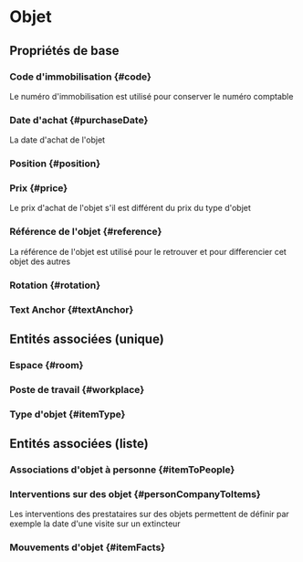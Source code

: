 # Objet
<!--- THIS FILE IS GENERATED PLEASE DO NOT EDIT IT DIRECTLY --->



## Propriétés de base

### Code d'immobilisation {#code}
        
Le numéro d'immobilisation est utilisé pour conserver le numéro comptable
### Date d'achat {#purchaseDate}
        
La date d'achat de l'objet
### Position {#position}
        

### Prix {#price}
        
Le prix d'achat de l'objet s'il est différent du prix du type d'objet
### Référence de l'objet {#reference}
        
La référence de l'objet est utilisé pour le retrouver et pour differencier cet objet des autres
### Rotation {#rotation}
        

### Text Anchor {#textAnchor}
        


## Entités associées (unique)

### Espace {#room}
        

### Poste de travail {#workplace}
        

### Type d'objet {#itemType}
        


## Entités associées (liste)

### Associations d'objet à personne {#itemToPeople}
        

### Interventions sur des objet {#personCompanyToItems}
        
Les interventions des prestataires sur des objets permettent de définir par exemple la date d'une visite sur un extincteur
### Mouvements d'objet {#itemFacts}
        





